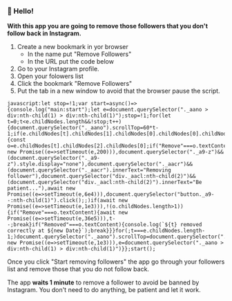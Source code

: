
### 💖 Hello!

<p><b>With this app you are going to remove those followers that you don't follow back in Instagram.</b></p>

<ol>
    <li>
      Create a new bookmark in yor browser
      <ul>
        <li>In the name put "Remove Followers"</li>
        <li>In the URL put the code below</li>
      </ul>
    </li>
    <li>Go to your Instagram profile.</li>
    <li>Open your folowers list</li>
    <li>Click the bookmark "Remove Followers"</li>
    <li>Put the tab in a new window to avoid that the browser pause the script.</li>
</ol>


````
javascript:let stop=!1;var start=async()=>{console.log("main:start");let e=document.querySelector("._aano > div:nth-child(1) > div:nth-child(1)");stop=!1;for(let t=0;t<e.childNodes.length&&!stop;t++){document.querySelector("._aano").scrollTop=60*t-1;if(e.childNodes[t].childNodes[1].childNodes[0].childNodes[0].childNodes[0].childNodes[2]){const o=e.childNodes[t].childNodes[2].childNodes[0];if("Remove"===o.textContent)for(o.click(),await new Promise((e=>setTimeout(e,200))),document.querySelector("._a9-z")&&(document.querySelector("._a9-z").style.display="none"),document.querySelector("._aacr")&&(document.querySelector("._aacr").innerText="Removing follower"),document.querySelector("div._aacl:nth-child(2)")&&(document.querySelector("div._aacl:nth-child(2)").innerText="Be patient..."),await new Promise((e=>setTimeout(e,6e4))),document.querySelector("button._a9--:nth-child(1)").click();;)if(await new Promise((e=>setTimeout(e,1e3))),!(o.childNodes.length>1)){if("Remove"===o.textContent){await new Promise((e=>setTimeout(e,36e5))),t--;break}if("Removed"===o.textContent){console.log(`${t} removed correctly at ${new Date}`);break}}}for(;t===e.childNodes.length-1;)document.querySelector("._aano").scrollTop=document.querySelector("._aano").scrollHeight,await new Promise((e=>setTimeout(e,1e3))),e=document.querySelector("._aano > div:nth-child(1) > div:nth-child(1)")}};start();
````

<p>
    Once you click "Start removing followers" the app 
    go through your followers list and remove those that you do not follow back.
</p>
<p>
    The app <b>waits 1 minute</b> to remove a follower to  
    avoid be banned by Instagram. You don't need to do anything,
    be patient and let it work.
</p>
